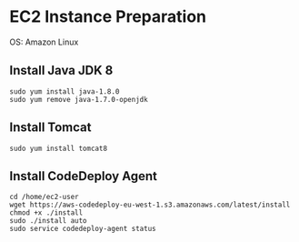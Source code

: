 # EC2 Instance Preparation

OS: Amazon Linux

## Install Java JDK 8

    sudo yum install java-1.8.0
    sudo yum remove java-1.7.0-openjdk
    
## Install Tomcat

    sudo yum install tomcat8

## Install CodeDeploy Agent

    cd /home/ec2-user
    wget https://aws-codedeploy-eu-west-1.s3.amazonaws.com/latest/install
    chmod +x ./install
    sudo ./install auto
    sudo service codedeploy-agent status